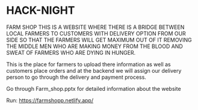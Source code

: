 # HACK-NIGHT
FARM SHOP
THIS IS A WEBSITE WHERE THERE IS A BRIDGE BETWEEN LOCAL FARMERS TO CUSTOMERS WITH DELIVERY OPTION FROM OUR SIDE SO THAT THE FARMERS WILL GET MAXIMUM OUT OF IT REMOVING THE MIDDLE MEN WHO ARE MAKING MONEY FROM THE BLOOD AND SWEAT OF FARMERS WHO ARE DYING IN HUNGER.

This is the place for farmers to upload there information as well as customers place orders and at the backend we will assign our delivery person to go through the delivery and payment process.

Go through Farm_shop.pptx for detailed information about the website

Run: https://farmshopp.netlify.app/

